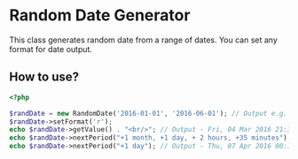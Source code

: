 # Random Date Generator

This class generates random date from a range of dates. You can set any format for date output.

## How to use?
```php
<?php

$randDate = new RandomDate('2016-01-01', '2016-06-01'); // Output e.g. 2016-04-04 21:36:29
$randDate->setFormat('r'); 
echo $randDate->getValue() . "<br/>"; // Output - Fri, 04 Mar 2016 21:36:29 +0200
echo $randDate->nextPeriod("+1 month, +1 day, + 2 hours, +35 minutes") . "<br/>"; // Output - Wed, 06 Apr 2016 00:11:29 +0300
echo $randDate->nextPeriod("+1 day"); // Output - Thu, 07 Apr 2016 00:11:29 +0300
```
